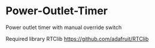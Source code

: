 # Power-Outlet-Timer
Power outlet timer with manual override switch

Required library RTClib https://github.com/adafruit/RTClib
